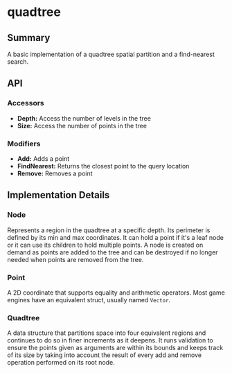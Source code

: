 # quadtree
## Summary
A basic implementation of a quadtree spatial partition and a find-nearest search.
## API
### Accessors
- **Depth:** Access the number of levels in the tree
- **Size:** Access the number of points in the tree
### Modifiers
- **Add:** Adds a point
- **FindNearest:** Returns the closest point to the query location
- **Remove:** Removes a point
## Implementation Details
### Node
Represents a region in the quadtree at a specific depth. Its perimeter is defined by its min and max coordinates. It can hold a point if it's a leaf node or it can use its children to hold multiple points. A node is created on demand as points are added to the tree and can be destroyed if no longer needed when points are removed from the tree.
### Point
A 2D coordinate that supports equality and arithmetic operators. Most game engines have an equivalent struct, usually named `Vector`.
### Quadtree
A data structure that partitions space into four equivalent regions and continues to do so in finer increments as it deepens. It runs validation to ensure the points given as arguments are within its bounds and keeps track of its size by taking into account the result of every add and remove operation performed on its root node.
